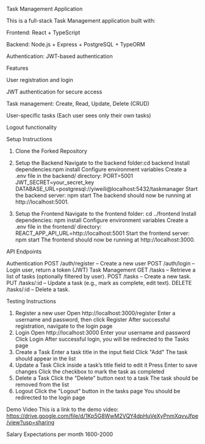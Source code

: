 Task Management Application

This is a full-stack Task Management application built with:

Frontend: React + TypeScript

Backend: Node.js + Express + PostgreSQL + TypeORM

Authentication: JWT-based authentication

Features

User registration and login

JWT authentication for secure access

Task management: Create, Read, Update, Delete (CRUD)

User-specific tasks (Each user sees only their own tasks)

Logout functionality


Setup Instructions
1. Clone the Forked Repository
2. Setup the Backend
Navigate to the backend folder:cd backend
Install dependencies:npm install
Configure environment variables Create a .env file in the backend/ directory:
PORT=5001
JWT_SECRET=your_secret_key
DATABASE_URL=postgresql://yiweili@localhost:5432/taskmanager
Start the backend server: npm start
The backend should now be running at http://localhost:5001.

4. Setup the Frontend
Navigate to the frontend folder: cd ../frontend
Install dependencies: npm install
Configure environment variables Create a .env file in the frontend/ directory: REACT_APP_API_URL=http://localhost:5001
Start the frontend server: npm start
The frontend should now be running at http://localhost:3000.

API Endpoints

Authentication
POST /auth/register – Create a new user
POST /auth/login – Login user, return a token (JWT)
Task Management
GET /tasks – Retrieve a list of tasks (optionally filtered by user).
POST /tasks – Create a new task.
PUT /tasks/:id – Update a task (e.g., mark as complete, edit text).
DELETE /tasks/:id – Delete a task.

Testing Instructions

1. Register a new user
Open http://localhost:3000/register
Enter a username and password, then click Register
After successful registration, navigate to the login page
2. Login
Open http://localhost:3000
Enter your username and password
Click Login
After successful login, you will be redirected to the Tasks page
3. Create a Task
Enter a task title in the input field
Click "Add"
The task should appear in the list
4. Update a Task
Click inside a task’s title field to edit it
Press Enter to save changes
Click the checkbox to mark the task as completed
5. Delete a Task
Click the "Delete" button next to a task
The task should be removed from the list
6. Logout
Click the "Logout" button in the tasks page
You should be redirected to the login page

Demo Video
This is a link to the demo video: https://drive.google.com/file/d/1Kp5G8WwM2VQY4dpHuVeXyPnmXqvvJfpe/view?usp=sharing


Salary Expectations per month
1600-2000
